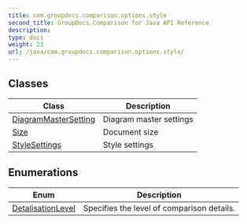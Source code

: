 ```yaml
---
title: com.groupdocs.comparison.options.style
second_title: GroupDocs.Comparison for Java API Reference
description: 
type: docs
weight: 23
url: /java/com.groupdocs.comparison.options.style/
---
```


## Classes

| Class | Description |
| --- | --- |
| [DiagramMasterSetting](../com.groupdocs.comparison.options.style/diagrammastersetting) | Diagram master settings |
| [Size](../com.groupdocs.comparison.options.style/size) | Document size |
| [StyleSettings](../com.groupdocs.comparison.options.style/stylesettings) | Style settings |

## Enumerations

| Enum | Description |
| --- | --- |
| [DetalisationLevel](../com.groupdocs.comparison.options.style/detalisationlevel) | Specifies the level of comparison details. |
